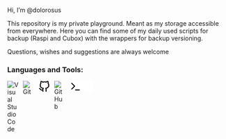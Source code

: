 Hi, I’m @dolorosus

This repository is my private playground. Meant as my storage accessible from everywhere.
Here you can find some of my daily used scripts for backup (Raspi and Cubox) with the wrappers for backup versioning. 

Questions, wishes and suggestions are always welcome

### Languages and Tools:

<img align="left" alt="Visual Studio Code" width="26px" src="https://cdn.jsdelivr.net/gh/devicons/devicon/icons/vscode/vscode-original.svg" style="padding-right:10px;" />

<img align="left" alt="Git" width="26px" src="https://cdn.jsdelivr.net/gh/devicons/devicon/icons/git/git-original.svg" style="padding-right:10px;" />
<img align="left" alt="GitHub" width="26px" src="./.img/github-light.svg" style="padding-right:10px;" />
<img align="left" alt="GitHub" width="26px" src="./.img/github-dark" style="padding-right:10px;" />
<img align="left" alt="Terminal" width="26px" src="./.img/terminal-light.svg" />
<img align="left" alt="Terminal" width="26px" src="./.img/terminal-dark.svg" />
<!---
dolorosus/dolorosus is a ✨ special ✨ repository because its `README.md` (this file) appears on your GitHub profile.
You can click the Preview link to take a look at your changes.
--->
